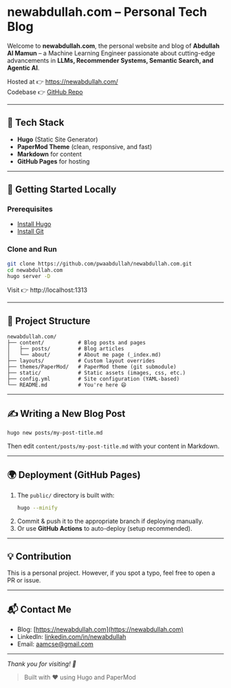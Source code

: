 
# newabdullah.com – Personal Tech Blog

Welcome to **newabdullah.com**, the personal website and blog of **Abdullah Al Mamun** – a Machine Learning Engineer passionate about cutting-edge advancements in **LLMs, Recommender Systems, Semantic Search, and Agentic AI**.

Hosted at 👉 https://newabdullah.com/  
Codebase 👉 [GitHub Repo](https://github.com/pwaabdullah/newabdullah.com/)

---

## 🧠 Tech Stack
- **Hugo** (Static Site Generator)
- **PaperMod Theme** (clean, responsive, and fast)
- **Markdown** for content
- **GitHub Pages** for hosting

---

## 🚀 Getting Started Locally

### Prerequisites
- [Install Hugo](https://gohugo.io/getting-started/install/)
- [Install Git](https://git-scm.com/)

### Clone and Run
```bash
git clone https://github.com/pwaabdullah/newabdullah.com.git
cd newabdullah.com
hugo server -D
```
Visit 👉 http://localhost:1313

---

## 📁 Project Structure
```
newabdullah.com/
├── content/           # Blog posts and pages
│   ├── posts/         # Blog articles
│   └── about/         # About me page (_index.md)
├── layouts/           # Custom layout overrides
├── themes/PaperMod/   # PaperMod theme (git submodule)
├── static/            # Static assets (images, css, etc.)
├── config.yml         # Site configuration (YAML-based)
└── README.md          # You're here 😄
```

---

## ✍️ Writing a New Blog Post
```bash
hugo new posts/my-post-title.md
```
Then edit `content/posts/my-post-title.md` with your content in Markdown.

---

## 🌍 Deployment (GitHub Pages)
1. The `public/` directory is built with:
   ```bash
   hugo --minify
   ```
2. Commit & push it to the appropriate branch if deploying manually.
3. Or use **GitHub Actions** to auto-deploy (setup recommended).

---

## 💡 Contribution
This is a personal project. However, if you spot a typo, feel free to open a PR or issue.

---

## 📬 Contact Me
- Blog: [https://newabdullah.com](https://newabdullah.com)
- LinkedIn: [linkedin.com/in/newabdullah](https://linkedin.com/in/newabdullah)
- Email: [aamcse@gmail.com](mailto:aamcse@gmail.com)

---

_Thank you for visiting! 🙏_

> Built with ❤️ using Hugo and PaperMod
